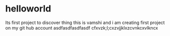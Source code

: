 # helloworld
Its first project to discover thing
this is vamshi and i am creating first project on my git hub account
asdfasdfasdfasdf
 cfxvzk;l;cxzvjjklxzcvnkcxvlkncx